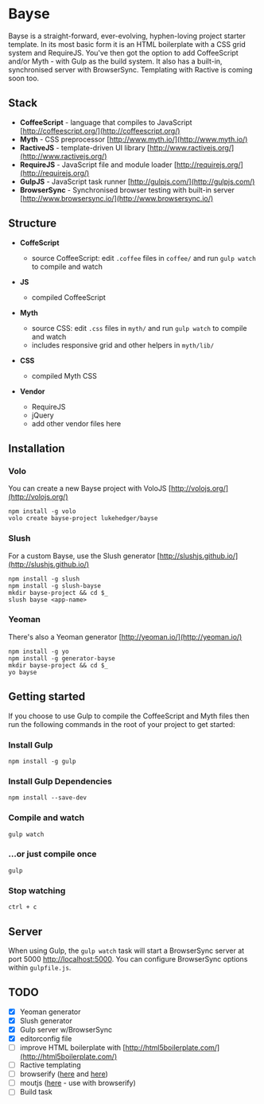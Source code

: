 # Bayse

Bayse is a straight-forward, ever-evolving, hyphen-loving project starter template. In its most basic form it is an HTML boilerplate with a CSS grid system and RequireJS. You've then got the option to add CoffeeScript and/or Myth - with Gulp as the build system. It also has a built-in, synchronised server with BrowserSync. Templating with Ractive is coming soon too.

## Stack

- **CoffeeScript** - language that compiles to JavaScript [http://coffeescript.org/](http://coffeescript.org/)
- **Myth** - CSS preprocessor [http://www.myth.io/](http://www.myth.io/)
- **RactiveJS** - template-driven UI library [http://www.ractivejs.org/](http://www.ractivejs.org/)
- **RequireJS** - JavaScript file and module loader [http://requirejs.org/](http://requirejs.org/)
- **GulpJS** - JavaScript task runner [http://gulpjs.com/](http://gulpjs.com/)
- **BrowserSync** - Synchronised browser testing with built-in server [http://www.browsersync.io/](http://www.browsersync.io/)

## Structure

- **CoffeScript**
    - source CoffeeScript: edit `.coffee` files in `coffee/` and run `gulp watch` to compile and watch

- **JS**
    - compiled CoffeeScript

- **Myth**
    - source CSS: edit `.css` files in `myth/` and run `gulp watch` to compile and watch
    - includes responsive grid and other helpers in `myth/lib/`

- **CSS**
	- compiled Myth CSS

- **Vendor**
    - RequireJS
    - jQuery
    - add other vendor files here

## Installation

### Volo

You can create a new Bayse project with VoloJS [http://volojs.org/](http://volojs.org/)

```
npm install -g volo
volo create bayse-project lukehedger/bayse
```

### Slush

For a custom Bayse, use the Slush generator [http://slushjs.github.io/](http://slushjs.github.io/)

```
npm install -g slush
npm install -g slush-bayse
mkdir bayse-project && cd $_
slush bayse <app-name>
```

### Yeoman

There's also a Yeoman generator [http://yeoman.io/](http://yeoman.io/)

```
npm install -g yo
npm install -g generator-bayse
mkdir bayse-project && cd $_
yo bayse
```

## Getting started

If you choose to use Gulp to compile the CoffeeScript and Myth files then run the following commands in the root of your project to get started:

### Install Gulp

`npm install -g gulp`

### Install Gulp Dependencies

`npm install --save-dev`

### Compile and watch

`gulp watch`

### ...or just compile once

`gulp`

### Stop watching

`ctrl + c`

## Server

When using Gulp, the `gulp watch` task will start a BrowserSync server at port 5000 [http://localhost:5000](http://localhost:5000). You can configure BrowserSync options within `gulpfile.js`.

## TODO

- [x] Yeoman generator
- [x] Slush generator
- [x] Gulp server w/BrowserSync
- [x] editorconfig file
- [ ] improve HTML boilerplate with [http://html5boilerplate.com/](http://html5boilerplate.com/)
- [ ] Ractive templating
- [ ] browserify ([here](http://viget.com/extend/gulp-browserify-starter-faq) and [here](http://browserify.org/))
- [ ] moutjs ([here](http://moutjs.com/) - use with browserify)
- [ ] Build task
